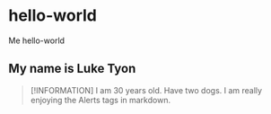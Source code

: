 # hello-world
Me hello-world
## My name is Luke Tyon
>[!INFORMATION]
>I am 30 years old.
>Have two dogs.
>I am really enjoying the Alerts tags in markdown.
